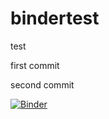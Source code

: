 # bindertest
test

first commit

second commit

[![Binder](https://mybinder.org/badge_logo.svg)](https://mybinder.org/v2/gh/raduciobanu/bindertest/HEAD)
